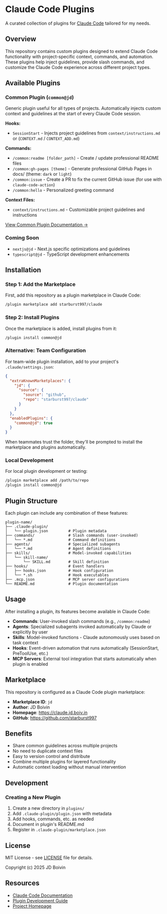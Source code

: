 # Claude Code Plugins

A curated collection of plugins for [Claude Code](https://claude.com/claude-code) tailored for my needs.

## Overview

This repository contains custom plugins designed to extend Claude Code functionality with project-specific context, commands, and automation. These plugins help inject guidelines, provide slash commands, and customize the Claude Code experience across different project types.

## Available Plugins

### Common Plugin (`common@jd`)

Generic plugin useful for all types of projects. Automatically injects custom context and guidelines at the start of every Claude Code session.

**Hooks:**

- `SessionStart` - Injects project guidelines from `context/instructions.md` or (`CONTEXT.md` / `CONTEXT_ADD.md`)

**Commands:**

- `/common:readme [folder_path]` - Create / update professional README files
- `/common:gh-pages [theme]` - Generate professional GitHub Pages in docs/ (theme: `dark` or `light`)
- `/common:issue` - Create a PR to fix the current GitHub issue (for use with `claude-code-action`)
- `/common:hello` - Personalized greeting command

**Context Files:**

- `context/instructions.md` - Customizable project guidelines and instructions

[View Common Plugin Documentation →](./plugins/common/README.md)

### Coming Soon

- `nextjs@jd` - Next.js specific optimizations and guidelines
- `typescript@jd` - TypeScript development enhancements

## Installation

### Step 1: Add the Marketplace

First, add this repository as a plugin marketplace in Claude Code:

```bash
/plugin marketplace add starburst997/claude
```

### Step 2: Install Plugins

Once the marketplace is added, install plugins from it:

```bash
/plugin install common@jd
```

### Alternative: Team Configuration

For team-wide plugin installation, add to your project's `.claude/settings.json`:

```json
{
  "extraKnownMarketplaces": {
    "jd": {
      "source": {
        "source": "github",
        "repo": "starburst997/claude"
      }
    }
  },
  "enabledPlugins": {
    "common@jd": true
  }
}
```

When teammates trust the folder, they'll be prompted to install the marketplace and plugins automatically.

### Local Development

For local plugin development or testing:

```bash
/plugin marketplace add /path/to/repo
/plugin install common@jd
```

## Plugin Structure

Each plugin can include any combination of these features:

```
plugin-name/
├── .claude-plugin/
│   └── plugin.json         # Plugin metadata
├── commands/               # Slash commands (user-invoked)
│   └── *.md                # Command definitions
├── agents/                 # Specialized subagents
│   └── *.md                # Agent definitions
├── skills/                 # Model-invoked capabilities
│   └── skill-name/
│       └── SKILL.md        # Skill definition
├── hooks/                  # Event handlers
│   ├── hooks.json          # Hook configuration
│   └── *.sh                # Hook executables
├── .mcp.json               # MCP server configurations
└── README.md               # Plugin documentation
```

## Usage

After installing a plugin, its features become available in Claude Code:

- **Commands**: User-invoked slash commands (e.g., `/common:readme`)
- **Agents**: Specialized subagents invoked automatically by Claude or explicitly by user
- **Skills**: Model-invoked functions - Claude autonomously uses based on task context
- **Hooks**: Event-driven automation that runs automatically (SessionStart, PreToolUse, etc.)
- **MCP Servers**: External tool integration that starts automatically when plugin is enabled

## Marketplace

This repository is configured as a Claude Code plugin marketplace:

- **Marketplace ID**: `jd`
- **Author**: JD Boivin
- **Homepage**: https://claude.jd.boiv.in
- **GitHub**: https://github.com/starburst997

## Benefits

- Share common guidelines across multiple projects
- No need to duplicate context files
- Easy to version control and distribute
- Combine multiple plugins for layered functionality
- Automatic context loading without manual intervention

## Development

### Creating a New Plugin

1. Create a new directory in `plugins/`
2. Add `.claude-plugin/plugin.json` with metadata
3. Add hooks, commands, etc. as needed
4. Document in plugin's README.md
5. Register in `.claude-plugin/marketplace.json`

## License

MIT License - see [LICENSE](./LICENSE) file for details.

Copyright (c) 2025 JD Boivin

## Resources

- [Claude Code Documentation](https://docs.claude.com/en/docs/claude-code)
- [Plugin Development Guide](https://docs.claude.com/en/docs/claude-code/plugins)
- [Project Homepage](https://claude.jd.boiv.in)
